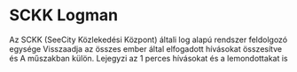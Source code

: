 # SCKK Logman

Az SCKK (SeeCity Közlekedési Központ) általi log alapú rendszer feldolgozó egysége
Visszaadja az összes ember által elfogadott hívásokat összesítve és A műszakban külön.
Lejegyzi az 1 perces hívásokat és a lemondottakat is
